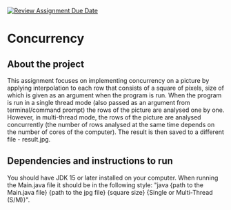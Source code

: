 [![Review Assignment Due Date](https://classroom.github.com/assets/deadline-readme-button-24ddc0f5d75046c5622901739e7c5dd533143b0c8e959d652212380cedb1ea36.svg)](https://classroom.github.com/a/YybNWfh8)

# Concurrency


## About the project

This assignment focuses on implementing concurrency on a picture by applying interpolation to each row that consists of a square of pixels, size of which is given as an argument when the program is run. When the program is run in a single thread mode (also passed as an argument from terminal/command prompt) the rows of the picture are analysed one by one. However, in multi-thread mode, the rows of the picture are analysed concurrently (the number of rows analysed at the same time depends on the number of cores of the computer). The result is then saved to a different file - result.jpg.


## Dependencies and instructions to run

You should have JDK 15 or later installed on your computer. When running the Main.java file it should be in the following style: "java {path to the Main.java file} {path to the jpg file} {square size} {Single or Multi-Thread (S/M)}".

